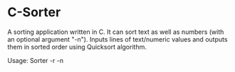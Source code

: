 # C-Sorter

A sorting application written in C. It can sort text as well as numbers (with an optional argument "-n"). 
Inputs lines of text/numeric values and outputs them in sorted order using Quicksort algorithm.

Usage: Sorter -r -n
